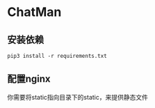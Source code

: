 # ChatMan

## 安装依赖

```shell-script
pip3 install -r requirements.txt
```

## 配置nginx

你需要将static指向目录下的static，来提供静态文件
